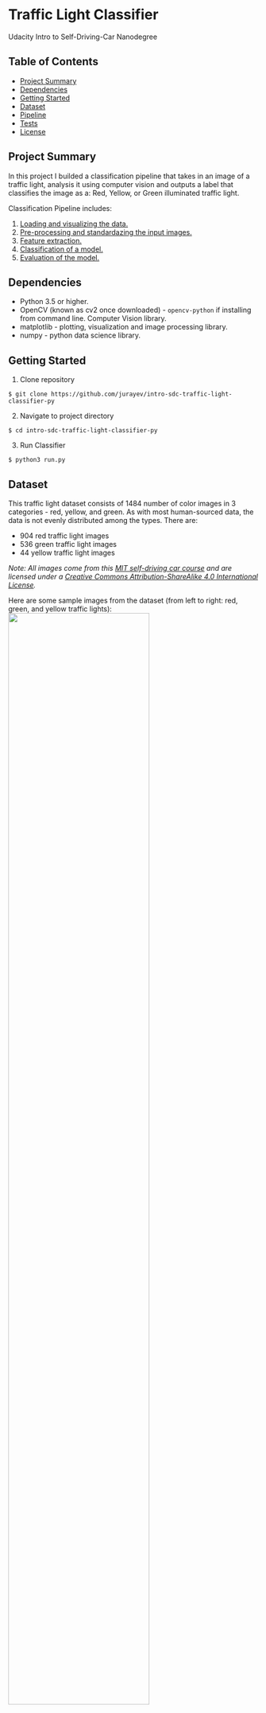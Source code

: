 # Traffic Light Classifier

Udacity Intro to Self-Driving-Car Nanodegree

## Table of Contents
* [Project Summary](https://github.com/jurayev/intro-sdc-traffic-light-classifier-py#project-summary)
* [Dependencies](https://github.com/jurayev/intro-sdc-traffic-light-classifier-py#dependencies)
* [Getting Started](https://github.com/jurayev/intro-sdc-traffic-light-classifier-py#getting-started)
* [Dataset](https://github.com/jurayev/intro-sdc-traffic-light-classifier-py#dataset)
* [Pipeline](https://github.com/jurayev/intro-sdc-traffic-light-classifier-py#pipeline)
* [Tests](https://github.com/jurayev/intro-sdc-traffic-light-classifier-py#tests)
* [License](https://github.com/jurayev/intro-sdc-traffic-light-classifier-py#license)

## Project Summary

In this project I builded a classification pipeline that takes in an image of a traffic light, analysis it using computer vision and outputs a label that classifies the image as a: Red, Yellow, or Green illuminated traffic light.

Classification Pipeline includes:
1. [Loading and visualizing the data.](https://github.com/jurayev/intro-sdc-traffic-light-classifier-py#1-loading-and-visualizing-the-traffic-light-dataset)
2. [Pre-processing and standardazing the input images.](https://github.com/jurayev/intro-sdc-traffic-light-classifier-py#2-pre-process-the-data)
3. [Feature extraction.](https://github.com/jurayev/intro-sdc-traffic-light-classifier-py#3-feature-extraction)
4. [Classification of a model.](https://github.com/jurayev/intro-sdc-traffic-light-classifier-py#4-classification-of-a-model)
5. [Evaluation of the model.](https://github.com/jurayev/intro-sdc-traffic-light-classifier-py#5-evaluation-of-the-model)

## Dependencies
* Python 3.5 or higher.
* OpenCV (known as cv2 once downloaded) - `opencv-python` if installing from command line. Computer Vision library.
* matplotlib - plotting, visualization and image processing library.
* numpy - python data science library.

## Getting Started
1. Clone repository
```
$ git clone https://github.com/jurayev/intro-sdc-traffic-light-classifier-py
```
2. Navigate to project directory
```
$ cd intro-sdc-traffic-light-classifier-py
```
3. Run Classifier
```
$ python3 run.py
```

## Dataset
This traffic light dataset consists of 1484 number of color images in 3 categories - red, yellow, and green. As with most human-sourced data, the data is not evenly distributed among the types. There are:

- 904 red traffic light images
- 536 green traffic light images
- 44 yellow traffic light images

*Note: All images come from this [MIT self-driving car course](https://selfdrivingcars.mit.edu/) and are licensed under a [Creative Commons Attribution-ShareAlike 4.0 International License](https://creativecommons.org/licenses/by-sa/4.0/).*

Here are some sample images from the dataset (from left to right: red, green, and yellow traffic lights):
<img src="images/all_lights.png" width="75%" height="75%">

### Training and Testing Data

All 1484 of the traffic light images are separated into training and testing datasets. 

* 80% of these images are training images, used to train a classifier.
* 20% are test images, used to test the accuracy of a classifier.
* All images are pictures of 3-light traffic lights with one light illuminated.

## Pipeline
This section explains every pipeline step in details.

### 1. Loading and Visualizing the Traffic Light Dataset
Here we visualize and explore the image data. For that I created two functions:
1. `load_dataset(path)` helper function for loading a dataset from a specified directory.
2. `get_sorted_images_by_class(image)` that sorts out image by dedicated class among 3: red, yellow and green. And retruns sorted lists.
3. `show_images(image_one, image_two, image_three)` this one:
   * Displays passed images
   * Prints out the shape of the image 
   * Prints out its corresponding label
<img src="images/all_lights_with_shapes.png" width="75%" height="75%">   

### 2. Pre-process the Data
After loading in each image, we have to standardize the input and output!

#### Standardize the input images
I created function `standardize_input(image)` that takes in an RGB image and return a new, standardized version:
* Resized image with desired dimension of 32x32px.
* Cropped resized version that would help us to extract features and evaluate image more precisely, also cropping significantly increases preformance of processing image arrays that is ***crucial when working with self-driving cars***.

Another pre-processing helper function is `one_hot_encode(label)` that label each image with ***one-hot encoding*** feature as binary vector, for example for yellow label value it would be `[0, 1, 0]`.

Output for standardized image list looks like:
<img src="images/standardized_images.png" width="75%" height="75%">

### 3. Feature Extraction

I am using the knowledge about color spaces, shape analysis, and feature construction to create features that helps distinguish and classify the three types of traffic light images.

Here is a basic pipeline I am using in my classification model:

<img src="images/feature_ext_steps.png" width="75%" height="75%">

1. A masking feature.
   - Mask filter feature `create_mask_filter(image)` helps to get rid of bright, blurred, dark colors leaving only Red, Yellow, Green respectively.
   
2. A brightness feature.
   - Using HSV color space, I created a feature `create_brightness_feature(image)` that helps identify the 3 different classes of traffic light.
   - Brightness feature helps to extract a feature vector with brightness values for each of three traffic light classes. The highest value, the most probably the color is on.
Here is a visualization of HSV colorspace for red light image:

<img src="images/hsv_image.png" width="75%" height="75%">   

Based on this visualization I assume that S channel and V channel are most suitable to extract the brightness feature, however based on experimental visualization and training of many images it is clear that Saturation doesn't work well for most of the images and I should proceed with Value channel.

These features will be combined to form a complete classification algorithm that outputs 100% accuracy in a combination only.

### 4. Classification of a model

Using all of my features, I wrote a function that takes in an RGB image and, using the extracted features, outputs whether a light is red, green or yellow as a one-hot encoded label. This classification function is be able to classify any image of a traffic light!

`estimate_label(image)` - takes in RGB image input. Analyzes the image using feature extraction code and output a one-hot encoded label.

### 5. Evaluation of the model.
Determining the Accuracy is the main part of classification model. Compare the output of a classification algorithm with the true labels and determine the accuracy. 
`get_misclassified_images(test_images)` - this code stores all the misclassified images, their predicted labels, and their true labels, in a list.

The results of classification of test images dataset are below:
```
$ Accuracy: 1.0
$ Number of misclassified images = 0 out of 297
```

The 100% accuracy is achieved by properly standardizing images, masking them and exatracting the brightness feature. Sometimes input images are fully black out with masking filter due to low-quality of the input image and predictions made are wrong. To avoid that I programmed my algorith to check that and use non-masked image copy for evaluation.

## Tests
Once I evaluated the results, also it must be true that:
1. One hot encode function works properly.
2. Never classify a red light as a green light.

Unit tests results are:
```
--------------------------RUNNING UNIT TESTS--------------------------------
TEST PASSED: one_hot_encode() works as expected for RED images!
TEST PASSED: one_hot_encode() works as expected for YELLOW images!
TEST PASSED: one_hot_encode() works as expected for GREEN images!
TEST PASSED: test_red_as_green() - No misclassified Red images are classified as Green!
```

## License
The content of this repository is licensed under a [MIT License](https://github.com/jurayev/intro-sdc-traffic-light-classifier-py/blob/master/LICENSE.md).
